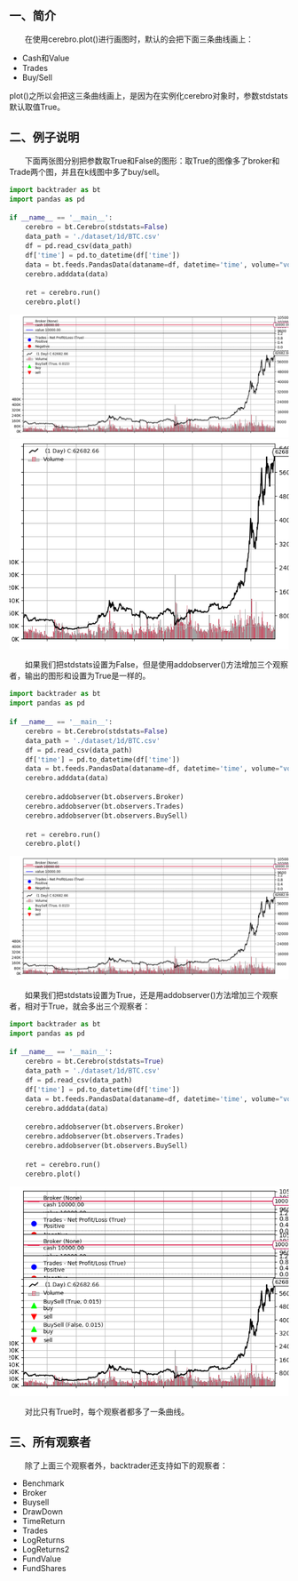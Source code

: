 ## 一、简介
&emsp;&emsp;在使用cerebro.plot()进行画图时，默认的会把下面三条曲线画上：
- Cash和Value
- Trades
- Buy/Sell  
  
plot()之所以会把这三条曲线画上，是因为在实例化cerebro对象时，参数stdstats默认取值True。
## 二、例子说明
&emsp;&emsp;下面两张图分别把参数取True和False的图形：取True的图像多了broker和Trade两个图，并且在k线图中多了buy/sell。
```python
import backtrader as bt
import pandas as pd

if __name__ == '__main__':
    cerebro = bt.Cerebro(stdstats=False)
    data_path = './dataset/1d/BTC.csv'
    df = pd.read_csv(data_path)
    df['time'] = pd.to_datetime(df['time'])
    data = bt.feeds.PandasData(dataname=df, datetime='time', volume="vol")
    cerebro.adddata(data)

    ret = cerebro.run()  
    cerebro.plot()  
```

![True](./Fig/12.png)![False](Fig/13.png)

&emsp;&emsp;如果我们把stdstats设置为False，但是使用addobserver()方法增加三个观察者，输出的图形和设置为True是一样的。
```python
import backtrader as bt
import pandas as pd

if __name__ == '__main__':
    cerebro = bt.Cerebro(stdstats=False)
    data_path = './dataset/1d/BTC.csv'
    df = pd.read_csv(data_path)
    df['time'] = pd.to_datetime(df['time'])
    data = bt.feeds.PandasData(dataname=df, datetime='time', volume="vol")
    cerebro.adddata(data)

    cerebro.addobserver(bt.observers.Broker)
    cerebro.addobserver(bt.observers.Trades)
    cerebro.addobserver(bt.observers.BuySell)

    ret = cerebro.run()  
    cerebro.plot()  
```
![False_add](./Fig/12.png)

&emsp;&emsp;如果我们把stdstats设置为True，还是用addobserver()方法增加三个观察者，相对于True，就会多出三个观察者：
```python
import backtrader as bt
import pandas as pd

if __name__ == '__main__':
    cerebro = bt.Cerebro(stdstats=True)
    data_path = './dataset/1d/BTC.csv'
    df = pd.read_csv(data_path)
    df['time'] = pd.to_datetime(df['time'])
    data = bt.feeds.PandasData(dataname=df, datetime='time', volume="vol")
    cerebro.adddata(data)

    cerebro.addobserver(bt.observers.Broker)
    cerebro.addobserver(bt.observers.Trades)
    cerebro.addobserver(bt.observers.BuySell)

    ret = cerebro.run()  
    cerebro.plot() 
```
![True_add](./Fig/14.png)

&emsp;&emsp;对比只有True时，每个观察者都多了一条曲线。

## 三、所有观察者
&emsp;&emsp;除了上面三个观察者外，backtrader还支持如下的观察者：
- Benchmark
- Broker
- Buysell
- DrawDown
- TimeReturn
- Trades
- LogReturns
- LogReturns2
- FundValue
- FundShares

















